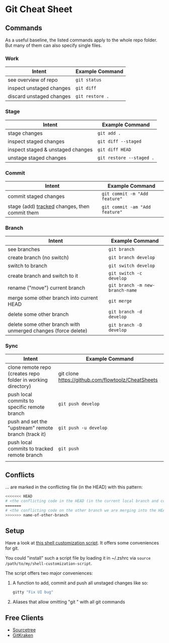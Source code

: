 # Git Cheat Sheet

## Commands

As a useful baseline, the listed commands apply to the whole repo folder. But many of them can also specify single files.

### Work

| Intent | Example Command |
| - | - |
| see overview of repo | `git status` |
| inspect unstaged changes | `git diff` |
| discard unstaged changes | `git restore .` |

### Stage

| Intent | Example Command |
| - | - |
| stage changes | `git add .` |
| inspect staged changes | `git diff --staged` |
| inspect staged & unstaged changes | `git diff HEAD` |
| unstage staged changes | `git restore --staged .` |

### Commit

| Intent | Example Command |
| - | - |
| commit staged changes | `git commit -m "Add feature"` |
| stage (add) [tracked](https://www.google.com/search?q=git+commit+%22-a%22) changes, then commit them | `git commit -am "Add feature"` |

### Branch

| Intent | Example Command |
| - | - |
| see branches | `git branch` |
| create branch (no switch) | `git branch develop` |
| switch to branch | `git switch develop` |
| create branch and switch to it | `git switch -c develop` |
| rename ("move") current branch | `git branch -m new-branch-name` |
| merge some other branch into current HEAD | `git merge ` |
| delete some other branch | `git branch -d develop` |
| delete some other branch with unmerged changes (force delete) | `git branch -D develop` |

### Sync

| Intent | Example Command |
| - | - |
| clone remote repo (creates repo folder in working directory) | git clone https://github.com/flowtoolz/CheatSheets |
| push local commits to specific remote branch | `git push develop`   |
| push and set the "upstream" remote branch (track it) | `git push -u develop` |
| push local commits to tracked remote branch | `git push` |
|  |  |

## Conflicts

... are marked in the conflicting file (in the HEAD) with this pattern:

```bash
<<<<<<< HEAD
# <the conflicting code in the HEAD (in the current local branch and commit)>
=======
# <the conflicting code on the other branch we are merging into the HEAD>
>>>>>>> name-of-other-branch
```

## Setup

Have a look at [this shell customization script](shell-customization-scripts/make-the-shell-great-again.sh). It offers some conveniences for git. 

You could "install" such a script file by loading it in ~/.zshrc via `source /path/to/my/shell-customization-script`.

The script offers two major conveniences:

1. A function to add, commit and push all unstaged changes like so:

    ```bash
    gitty "Fix UI bug"
    ```
    
2. Aliases that allow omitting "git " with all git commands

## Free Clients

* [Sourcetree](https://www.sourcetreeapp.com)
* [GitKraken](https://www.gitkraken.com)

